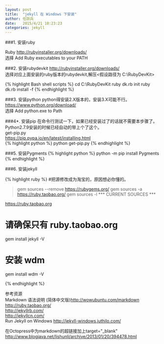 ```yaml
---
layout: post
title:  "jekyll 在 Windows 下安装"
author:	任跃兵
date:   2015/4/21 10:23:23 
categories: jekyll
---
```



###1. 安装ruby

Ruby <http://rubyinstaller.org/downloads/>  
选择 Add Ruby executables to your PATH


###2. 安装rubydevkit
<http://rubyinstaller.org/downloads/>  
选择对应上面安装的ruby版本的rubydevkit,解压<假设路径为 C:\RubyDevKit>
 
{% highlight Bash shell scripts %}
cd C:\RubyDevKit
ruby dk.rb init
ruby dk.rb install -f
{% endhighlight %}

###3. 安装python
python得安装2.X版本的，安装3.X可能不行。  
<https://www.python.org/download/>  
选择 Add python.exe to Path

###4*. 安装pip
在命令行测试一下，如果已经安装过了的话就不需要本步骤了。Python2.7.9安装的时候已经自动的带上个了这个。  
get-pip.py  
<https://pip.pypa.io/en/latest/installing.html>  
{% highlight python %}
python get-pip.py
{% endhighlight %}

###5. 安装Pygments
{% highlight python %}
python -m pip install Pygments
{% endhighlight %}

###6. 安装jekyll

{% highlight ruby %}
#把源修改成为淘宝的，原因想必你懂的。  
> gem sources --remove https://rubygems.org/
> gem sources -a https://ruby.taobao.org/
> gem sources -l
*** CURRENT SOURCES ***

https://ruby.taobao.org
# 请确保只有 ruby.taobao.org

gem install jekyll -V

# 安装 wdm
gem install wdm -V

{% endhighlight %}



参考资源  
Markdown 语法说明 (简体中文版)<http://wowubuntu.com/markdown>  
<http://ruby.taobao.org/>  
<http://jekyllrb.com/>  
<http://jekyllcn.com/>  
Run Jekyll on Windows <http://jekyll-windows.juthilo.com/>

在Octopress中为markdown的超链接加上target="_blank" <http://www.blogjava.net/lishunli/archive/2013/01/20/394478.html>
